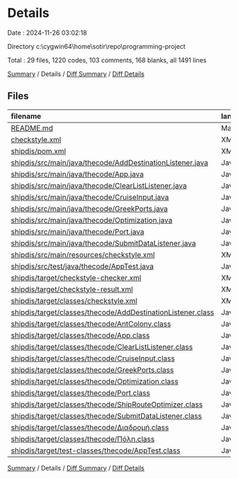 # Details

Date : 2024-11-26 03:02:18

Directory c:\\cygwin64\\home\\sotir\\repo\\programming-project

Total : 29 files,  1220 codes, 103 comments, 168 blanks, all 1491 lines

[Summary](results.md) / Details / [Diff Summary](diff.md) / [Diff Details](diff-details.md)

## Files
| filename | language | code | comment | blank | total |
| :--- | :--- | ---: | ---: | ---: | ---: |
| [README.md](/README.md) | Markdown | 2 | 0 | 1 | 3 |
| [checkstyle.xml](/checkstyle.xml) | XML | 54 | 0 | 15 | 69 |
| [shipdis/pom.xml](/shipdis/pom.xml) | XML | 84 | 4 | 11 | 99 |
| [shipdis/src/main/java/thecode/AddDestinationListener.java](/shipdis/src/main/java/thecode/AddDestinationListener.java) | Java | 28 | 0 | 5 | 33 |
| [shipdis/src/main/java/thecode/App.java](/shipdis/src/main/java/thecode/App.java) | Java | 9 | 0 | 2 | 11 |
| [shipdis/src/main/java/thecode/ClearListListener.java](/shipdis/src/main/java/thecode/ClearListListener.java) | Java | 14 | 0 | 5 | 19 |
| [shipdis/src/main/java/thecode/CruiseInput.java](/shipdis/src/main/java/thecode/CruiseInput.java) | Java | 76 | 10 | 22 | 108 |
| [shipdis/src/main/java/thecode/GreekPorts.java](/shipdis/src/main/java/thecode/GreekPorts.java) | Java | 57 | 5 | 14 | 76 |
| [shipdis/src/main/java/thecode/Optimization.java](/shipdis/src/main/java/thecode/Optimization.java) | Java | 56 | 0 | 12 | 68 |
| [shipdis/src/main/java/thecode/Port.java](/shipdis/src/main/java/thecode/Port.java) | Java | 25 | 0 | 6 | 31 |
| [shipdis/src/main/java/thecode/SubmitDataListener.java](/shipdis/src/main/java/thecode/SubmitDataListener.java) | Java | 44 | 0 | 7 | 51 |
| [shipdis/src/main/resources/checkstyle.xml](/shipdis/src/main/resources/checkstyle.xml) | XML | 54 | 0 | 15 | 69 |
| [shipdis/src/test/java/thecode/AppTest.java](/shipdis/src/test/java/thecode/AppTest.java) | Java | 11 | 6 | 4 | 21 |
| [shipdis/target/checkstyle-checker.xml](/shipdis/target/checkstyle-checker.xml) | XML | 96 | 76 | 27 | 199 |
| [shipdis/target/checkstyle-result.xml](/shipdis/target/checkstyle-result.xml) | XML | 281 | 0 | 1 | 282 |
| [shipdis/target/classes/checkstyle.xml](/shipdis/target/classes/checkstyle.xml) | XML | 54 | 0 | 15 | 69 |
| [shipdis/target/classes/thecode/AddDestinationListener.class](/shipdis/target/classes/thecode/AddDestinationListener.class) | Java | 15 | 0 | 1 | 16 |
| [shipdis/target/classes/thecode/AntColony.class](/shipdis/target/classes/thecode/AntColony.class) | Java | 22 | 0 | 1 | 23 |
| [shipdis/target/classes/thecode/App.class](/shipdis/target/classes/thecode/App.class) | Java | 8 | 0 | 0 | 8 |
| [shipdis/target/classes/thecode/ClearListListener.class](/shipdis/target/classes/thecode/ClearListListener.class) | Java | 13 | 0 | 0 | 13 |
| [shipdis/target/classes/thecode/CruiseInput.class](/shipdis/target/classes/thecode/CruiseInput.class) | Java | 51 | 0 | 0 | 51 |
| [shipdis/target/classes/thecode/GreekPorts.class](/shipdis/target/classes/thecode/GreekPorts.class) | Java | 57 | 0 | 0 | 57 |
| [shipdis/target/classes/thecode/Optimization.class](/shipdis/target/classes/thecode/Optimization.class) | Java | 31 | 2 | 0 | 33 |
| [shipdis/target/classes/thecode/Port.class](/shipdis/target/classes/thecode/Port.class) | Java | 15 | 0 | 0 | 15 |
| [shipdis/target/classes/thecode/ShipRouteOptimizer.class](/shipdis/target/classes/thecode/ShipRouteOptimizer.class) | Java | 11 | 0 | 1 | 12 |
| [shipdis/target/classes/thecode/SubmitDataListener.class](/shipdis/target/classes/thecode/SubmitDataListener.class) | Java | 16 | 0 | 1 | 17 |
| [shipdis/target/classes/thecode/Διαδρομή.class](/shipdis/target/classes/thecode/%CE%94%CE%B9%CE%B1%CE%B4%CF%81%CE%BF%CE%BC%CE%AE.class) | Java | 14 | 0 | 1 | 15 |
| [shipdis/target/classes/thecode/Πόλη.class](/shipdis/target/classes/thecode/%CE%A0%CF%8C%CE%BB%CE%B7.class) | Java | 11 | 0 | 1 | 12 |
| [shipdis/target/test-classes/thecode/AppTest.class](/shipdis/target/test-classes/thecode/AppTest.class) | Java | 11 | 0 | 0 | 11 |

[Summary](results.md) / Details / [Diff Summary](diff.md) / [Diff Details](diff-details.md)